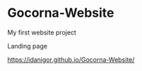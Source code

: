 # Gocorna-Website

My first website project

Landing page

https://idanigor.github.io/Gocorna-Website/